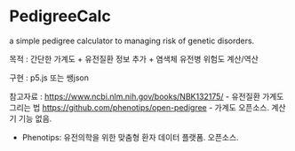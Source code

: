 # PedigreeCalc
a simple pedigree calculator to managing risk of genetic disorders.

목적 : 간단한 가계도 + 유전질환 정보 추가 + 염색체 유전병 위험도 계산/역산

구현 : p5.js 또는 쌩json

참고자료 :
https://www.ncbi.nlm.nih.gov/books/NBK132175/ - 유전질환 가계도 그리는 법
https://github.com/phenotips/open-pedigree - 가계도 오픈소스. 계산기 기능 없음.
+ Phenotips: 유전의학을 위한 맞춤형 환자 데이터 플랫폼. 오픈소스.
